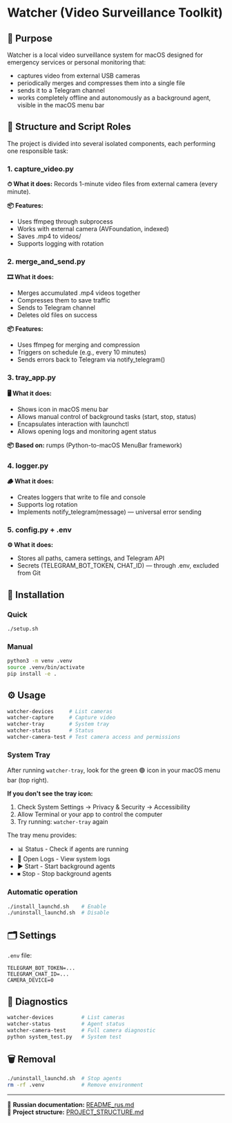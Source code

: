 # Watcher (Video Surveillance Toolkit)

## 🎯 Purpose

Watcher is a local video surveillance system for macOS designed for emergency services or personal monitoring that:

- captures video from external USB cameras
- periodically merges and compresses them into a single file
- sends it to a Telegram channel
- works completely offline and autonomously as a background agent, visible in the macOS menu bar

## 📂 Structure and Script Roles

The project is divided into several isolated components, each performing one responsible task:

### 1. capture_video.py

**⏱ What it does:** Records 1-minute video files from external camera (every minute).

**📦 Features:**
- Uses ffmpeg through subprocess
- Works with external camera (AVFoundation, indexed)
- Saves .mp4 to videos/
- Supports logging with rotation

### 2. merge_and_send.py

**🎞 What it does:**
- Merges accumulated .mp4 videos together
- Compresses them to save traffic
- Sends to Telegram channel
- Deletes old files on success

**📦 Features:**
- Uses ffmpeg for merging and compression
- Triggers on schedule (e.g., every 10 minutes)
- Sends errors back to Telegram via notify_telegram()

### 3. tray_app.py

**🖥 What it does:**
- Shows icon in macOS menu bar
- Allows manual control of background tasks (start, stop, status)
- Encapsulates interaction with launchctl
- Allows opening logs and monitoring agent status

**📦 Based on:** rumps (Python-to-macOS MenuBar framework)

### 4. logger.py

**🪵 What it does:**
- Creates loggers that write to file and console
- Supports log rotation
- Implements notify_telegram(message) — universal error sending

### 5. config.py + .env

**⚙️ What it does:**
- Stores all paths, camera settings, and Telegram API
- Secrets (TELEGRAM_BOT_TOKEN, CHAT_ID) — through .env, excluded from Git

## 🚀 Installation

### Quick

```bash
./setup.sh
```

### Manual

```bash
python3 -m venv .venv
source .venv/bin/activate
pip install -e .
```

## ⚙️ Usage

```bash
watcher-devices     # List cameras
watcher-capture     # Capture video
watcher-tray        # System tray
watcher-status      # Status
watcher-camera-test # Test camera access and permissions
```

### System Tray

After running `watcher-tray`, look for the green 🟢 icon in your macOS menu bar (top right). 

**If you don't see the tray icon:**
1. Check System Settings → Privacy & Security → Accessibility
2. Allow Terminal or your app to control the computer
3. Try running: `watcher-tray` again

The tray menu provides:
- 📊 Status - Check if agents are running
- 📂 Open Logs - View system logs  
- ▶️ Start - Start background agents
- ⏹ Stop - Stop background agents

### Automatic operation

```bash
./install_launchd.sh    # Enable
./uninstall_launchd.sh  # Disable
```

## 🗂 Settings

`.env` file:

```env
TELEGRAM_BOT_TOKEN=...
TELEGRAM_CHAT_ID=...
CAMERA_DEVICE=0
```

## 🔧 Diagnostics

```bash
watcher-devices         # List cameras
watcher-status          # Agent status
watcher-camera-test     # Full camera diagnostic
python system_test.py   # System test
```

## 🗑 Removal

```bash
./uninstall_launchd.sh  # Stop agents
rm -rf .venv            # Remove environment
```

---

📖 **Russian documentation:** [README_rus.md](README_rus.md)  
📁 **Project structure:** [PROJECT_STRUCTURE.md](PROJECT_STRUCTURE.md)
